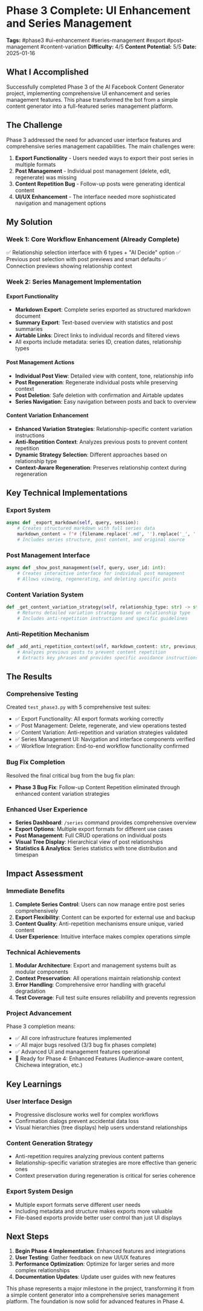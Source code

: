 # Phase 3 Complete: UI Enhancement and Series Management
**Tags:** #phase3 #ui-enhancement #series-management #export #post-management #content-variation
**Difficulty:** 4/5
**Content Potential:** 5/5
**Date:** 2025-01-16

## What I Accomplished
Successfully completed Phase 3 of the AI Facebook Content Generator project, implementing comprehensive UI enhancement and series management features. This phase transformed the bot from a simple content generator into a full-featured series management platform.

## The Challenge
Phase 3 addressed the need for advanced user interface features and comprehensive series management capabilities. The main challenges were:

1. **Export Functionality** - Users needed ways to export their post series in multiple formats
2. **Post Management** - Individual post management (delete, edit, regenerate) was missing
3. **Content Repetition Bug** - Follow-up posts were generating identical content
4. **UI/UX Enhancement** - The interface needed more sophisticated navigation and management options

## My Solution

### **Week 1: Core Workflow Enhancement (Already Complete)**
✅ Relationship selection interface with 6 types + "AI Decide" option
✅ Previous post selection with post previews and smart defaults
✅ Connection previews showing relationship context

### **Week 2: Series Management Implementation**

#### **Export Functionality**
- **Markdown Export**: Complete series exported as structured markdown document
- **Summary Export**: Text-based overview with statistics and post summaries  
- **Airtable Links**: Direct links to individual records and filtered views
- All exports include metadata: series ID, creation dates, relationship types

#### **Post Management Actions**
- **Individual Post View**: Detailed view with content, tone, relationship info
- **Post Regeneration**: Regenerate individual posts while preserving context
- **Post Deletion**: Safe deletion with confirmation and Airtable updates
- **Series Navigation**: Easy navigation between posts and back to overview

#### **Content Variation Enhancement**
- **Enhanced Variation Strategies**: Relationship-specific content variation instructions
- **Anti-Repetition Context**: Analyzes previous posts to prevent content repetition
- **Dynamic Strategy Selection**: Different approaches based on relationship type
- **Context-Aware Regeneration**: Preserves relationship context during regeneration

## Key Technical Implementations

### **Export System**
```python
async def _export_markdown(self, query, session):
    # Creates structured markdown with full series data
    markdown_content = f"# {filename.replace('.md', '').replace('_', ' ').title()}\n\n"
    # Includes series structure, post content, and original source
```

### **Post Management Interface**
```python
async def _show_post_management(self, query, user_id: int):
    # Creates interactive interface for individual post management
    # Allows viewing, regenerating, and deleting specific posts
```

### **Content Variation System**
```python
def _get_content_variation_strategy(self, relationship_type: str) -> str:
    # Returns detailed variation strategy based on relationship type
    # Includes anti-repetition instructions and specific guidelines
```

### **Anti-Repetition Mechanism**
```python
def _add_anti_repetition_context(self, markdown_content: str, previous_posts: List[Dict], relationship_type: str) -> str:
    # Analyzes previous posts to prevent content repetition
    # Extracts key phrases and provides specific avoidance instructions
```

## The Results

### **Comprehensive Testing**
Created `test_phase3.py` with 5 comprehensive test suites:
- ✅ Export Functionality: All export formats working correctly
- ✅ Post Management: Delete, regenerate, and view operations tested
- ✅ Content Variation: Anti-repetition and variation strategies validated
- ✅ Series Management UI: Navigation and interface components verified
- ✅ Workflow Integration: End-to-end workflow functionality confirmed

### **Bug Fix Completion**
Resolved the final critical bug from the bug fix plan:
- **Phase 3 Bug Fix**: Follow-up Content Repetition eliminated through enhanced content variation strategies

### **Enhanced User Experience**
- **Series Dashboard**: `/series` command provides comprehensive overview
- **Export Options**: Multiple export formats for different use cases
- **Post Management**: Full CRUD operations on individual posts
- **Visual Tree Display**: Hierarchical view of post relationships
- **Statistics & Analytics**: Series statistics with tone distribution and timespan

## Impact Assessment

### **Immediate Benefits**
1. **Complete Series Control**: Users can now manage entire post series comprehensively
2. **Export Flexibility**: Content can be exported for external use and backup
3. **Content Quality**: Anti-repetition mechanisms ensure unique, varied content
4. **User Experience**: Intuitive interface makes complex operations simple

### **Technical Achievements**
1. **Modular Architecture**: Export and management systems built as modular components
2. **Context Preservation**: All operations maintain relationship context
3. **Error Handling**: Comprehensive error handling with graceful degradation
4. **Test Coverage**: Full test suite ensures reliability and prevents regression

### **Project Advancement**
Phase 3 completion means:
- ✅ All core infrastructure features implemented
- ✅ All major bugs resolved (3/3 bug fix phases complete)
- ✅ Advanced UI and management features operational
- 🚀 Ready for Phase 4: Enhanced Features (Audience-aware content, Chichewa integration, etc.)

## Key Learnings

### **User Interface Design**
- Progressive disclosure works well for complex workflows
- Confirmation dialogs prevent accidental data loss
- Visual hierarchies (tree displays) help users understand relationships

### **Content Generation Strategy**
- Anti-repetition requires analyzing previous content patterns
- Relationship-specific variation strategies are more effective than generic ones
- Context preservation during regeneration is critical for series coherence

### **Export System Design**
- Multiple export formats serve different user needs
- Including metadata and structure makes exports more valuable
- File-based exports provide better user control than just UI displays

## Next Steps
1. **Begin Phase 4 Implementation**: Enhanced features and integrations
2. **User Testing**: Gather feedback on new UI/UX features
3. **Performance Optimization**: Optimize for larger series and more complex relationships
4. **Documentation Updates**: Update user guides with new features

This phase represents a major milestone in the project, transforming it from a simple content generator into a comprehensive series management platform. The foundation is now solid for advanced features in Phase 4. 